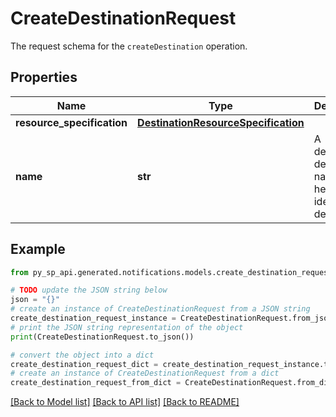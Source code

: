 # CreateDestinationRequest

The request schema for the `createDestination` operation.

## Properties

Name | Type | Description | Notes
------------ | ------------- | ------------- | -------------
**resource_specification** | [**DestinationResourceSpecification**](DestinationResourceSpecification.md) |  | 
**name** | **str** | A developer-defined name to help identify this destination. | 

## Example

```python
from py_sp_api.generated.notifications.models.create_destination_request import CreateDestinationRequest

# TODO update the JSON string below
json = "{}"
# create an instance of CreateDestinationRequest from a JSON string
create_destination_request_instance = CreateDestinationRequest.from_json(json)
# print the JSON string representation of the object
print(CreateDestinationRequest.to_json())

# convert the object into a dict
create_destination_request_dict = create_destination_request_instance.to_dict()
# create an instance of CreateDestinationRequest from a dict
create_destination_request_from_dict = CreateDestinationRequest.from_dict(create_destination_request_dict)
```
[[Back to Model list]](../README.md#documentation-for-models) [[Back to API list]](../README.md#documentation-for-api-endpoints) [[Back to README]](../README.md)



